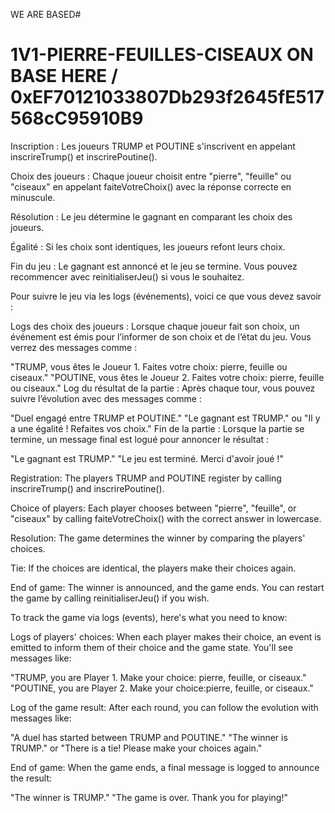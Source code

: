 WE ARE BASED#

# 1V1-PIERRE-FEUILLES-CISEAUX ON BASE HERE / 0xEF70121033807Db293f2645fE517568cC95910B9

Inscription : Les joueurs TRUMP et POUTINE s'inscrivent en appelant inscrireTrump() et inscrirePoutine().

Choix des joueurs : Chaque joueur choisit entre "pierre", "feuille" ou "ciseaux" en appelant faiteVotreChoix(<choix>) avec la réponse correcte en minuscule.

Résolution : Le jeu détermine le gagnant en comparant les choix des joueurs.

Égalité : Si les choix sont identiques, les joueurs refont leurs choix.

Fin du jeu : Le gagnant est annoncé et le jeu se termine. Vous pouvez recommencer avec reinitialiserJeu() si vous le souhaitez.


Pour suivre le jeu via les logs (événements), voici ce que vous devez savoir :

Logs des choix des joueurs : Lorsque chaque joueur fait son choix, un événement est émis pour l’informer de son choix et de l’état du jeu. Vous verrez des messages comme :

"TRUMP, vous êtes le Joueur 1. Faites votre choix: pierre, feuille ou ciseaux."
"POUTINE, vous êtes le Joueur 2. Faites votre choix: pierre, feuille ou ciseaux."
Log du résultat de la partie : Après chaque tour, vous pouvez suivre l’évolution avec des messages comme :

"Duel engagé entre TRUMP et POUTINE."
"Le gagnant est TRUMP." ou "Il y a une égalité ! Refaites vos choix."
Fin de la partie : Lorsque la partie se termine, un message final est logué pour annoncer le résultat :

"Le gagnant est TRUMP."
"Le jeu est terminé. Merci d'avoir joué !"

Registration: The players TRUMP and POUTINE register by calling inscrireTrump() and inscrirePoutine().

Choice of players: Each player chooses between "pierre", "feuille", or "ciseaux" by calling faiteVotreChoix() with the correct answer in lowercase.

Resolution: The game determines the winner by comparing the players' choices.

Tie: If the choices are identical, the players make their choices again.

End of game: The winner is announced, and the game ends. You can restart the game by calling reinitialiserJeu() if you wish.

To track the game via logs (events), here's what you need to know:

Logs of players' choices: When each player makes their choice, an event is emitted to inform them of their choice and the game state. You'll see messages like:

"TRUMP, you are Player 1. Make your choice: pierre, feuille, or ciseaux." "POUTINE, you are Player 2. Make your choice:pierre, feuille, or ciseaux."

Log of the game result: After each round, you can follow the evolution with messages like:

"A duel has started between TRUMP and POUTINE." "The winner is TRUMP." or "There is a tie! Please make your choices again."

End of game: When the game ends, a final message is logged to announce the result:

"The winner is TRUMP." "The game is over. Thank you for playing!"







